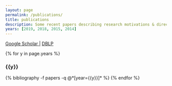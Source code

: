 ```yaml
---
layout: page
permalink: /publications/
title: publications
description: Some recent papers describing research motivations & directions
years: [2019, 2018, 2015, 2014]
---
```


 <a href="https://scholar.google.com/citations?user=MahZ6toAAAAJ"> Google Scholar |</a> <a href="https://dblp.uni-trier.de/pers/hy/s/Srinivasan:Mukundhan"> DBLP </a>

{% for y in page.years %}
  <h3 class="year">{{y}}</h3>
  {% bibliography -f papers -q @*[year={{y}}]* %}
{% endfor %}
